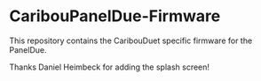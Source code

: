 # CaribouPanelDue-Firmware

This repository contains the CaribouDuet specific firmware for the PanelDue.

Thanks Daniel Heimbeck for adding the splash screen!
